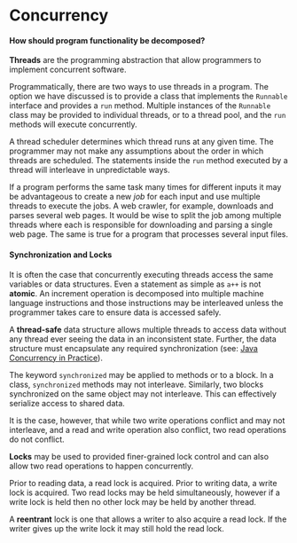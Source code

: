 Concurrency
===========

#### How should program functionality be decomposed?

**Threads** are the programming abstraction that allow programmers to implement concurrent software.

Programmatically, there are two ways to use threads in a program. The option we have discussed is to provide a class that implements the `Runnable` interface and provides a `run` method. Multiple instances of the `Runnable` class may be provided to individual threads, or to a thread pool, and the `run` methods will execute concurrently.

A thread scheduler determines which thread runs at any given time. The programmer may not make any assumptions about the order in which threads are scheduled. The statements inside the `run` method executed by a thread will interleave in unpredictable ways.

If a program performs the same task many times for different inputs it may be advantageous to create a new *job* for each input and use multiple threads to execute the jobs. A web crawler, for example, downloads and parses several web pages. It would be wise to split the job among multiple threads where each is responsible for downloading and parsing a single web page. The same is true for a program that processes several input files. 

#### Synchronization and Locks

It is often the case that concurrently executing threads access the same variables or data structures. Even a statement as simple as `a++` is not **atomic**. An increment operation is decomposed into multiple machine language instructions and those instructions may be interleaved unless the programmer takes care to ensure data is accessed safely.

A **thread-safe** data structure allows multiple threads to access data without any thread ever seeing the data in an inconsistent state. Further, the data structure must encapsulate any required synchronization (see: [Java Concurrency in Practice](http://jcip.net/)).

The keyword `synchronized` may be applied to methods or to a block. In a class, `synchronized` methods may not interleave. Similarly, two blocks synchronized on the same object may not interleave. This can effectively serialize access to shared data.

It is the case, however, that while two write operations conflict and may not interleave, and a read and write operation also conflict, two read operations do not conflict. 

**Locks** may be used to provided finer-grained lock control and can also allow two read operations to happen concurrently. 

Prior to reading data, a read lock is acquired. Prior to writing data, a write lock is acquired. Two read locks may be held simultaneously, however if a write lock is held then no other lock may be held by another thread.

A **reentrant** lock is one that allows a writer to also acquire a read lock. If the writer gives up the write lock it may still hold the read lock. 

